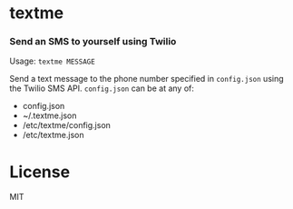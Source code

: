 # textme

### Send an SMS to yourself using Twilio

Usage: `textme MESSAGE`

Send a text message to the phone number specified in `config.json` using the Twilio SMS API. `config.json` can be at any of:

* config.json
* ~/.textme.json
* /etc/textme/config.json
* /etc/textme.json

# License

MIT